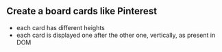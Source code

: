 ## Create a board cards like Pinterest

- each card has different heights
- each card is displayed one after the other one, vertically, as present in DOM

#
